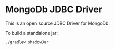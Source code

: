# MongoDb JDBC Driver

This is an open source JDBC Driver for MongoDb.

To build a standalone jar:
```bash
./gradlew shadowJar
```